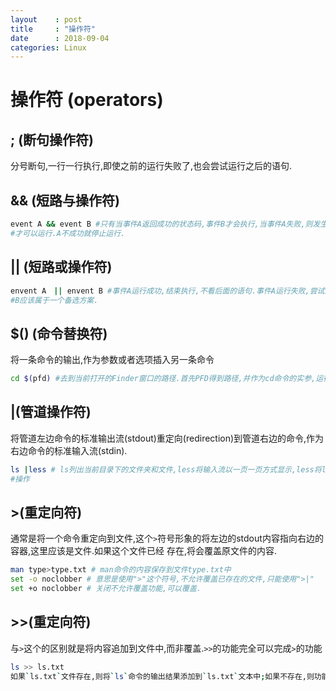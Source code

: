 ```yaml
---
layout    : post
title     : "操作符"
date      : 2018-09-04
categories: Linux
---
```

# 操作符 (operators)

## ; (断句操作符)
分号断句,一行一行执行,即使之前的运行失败了,也会尝试运行之后的语句.

## && (短路与操作符)

```bash
event A && event B #只有当事件A返回成功的状态码,事件B才会执行,当事件A失败,则发生短路,终止程序.只有A成功了,B
#才可以运行.A不成功就停止运行.
```
## || (短路或操作符)

```bash
envent A　|| envent B #事件A运行成功,结束执行,不看后面的语句.事件A运行失败,尝试运行B.如果A没有成功,就选择B,
#B应该属于一个备选方案.
```

## $() (命令替换符)
将一条命令的输出,作为参数或者选项插入另一条命令

```bash
cd $(pfd) #去到当前打开的Finder窗口的路径.首先PFD得到路径,并作为cd命令的实参,运行cd命令.
```

## |(管道操作符)
将管道左边命令的标准输出流(stdout)重定向(redirection)到管道右边的命令,作为右边命令的标准输入流(stdin).

```bash
ls |less # ls列出当前目录下的文件夹和文件,less将输入流以一页一页方式显示,less将ls的输出作为输入,进行了一番
#操作
```

## >(重定向符)
通常是将一个命令重定向到文件,这个`>`符号形象的将左边的stdout内容指向右边的容器,这里应该是文件.如果这个文件已经
存在,将会覆盖原文件的内容.

```bash
man type>type.txt # man命令的内容保存到文件type.txt中
set -o noclobber # 意思是使用">"这个符号,不允许覆盖已存在的文件,只能使用">|"
set +o noclobber # 关闭不允许覆盖功能,可以覆盖.
```

## >>(重定向符)
与`>`这个的区别就是将内容追加到文件中,而非覆盖.`>>`的功能完全可以完成`>`的功能

```bash
ls >> ls.txt
如果`ls.txt`文件存在,则将`ls`命令的输出结果添加到`ls.txt`文本中;如果不存在,则功能与`>`这个一样,创建`ls.txt`文件,并传输内容.
```








